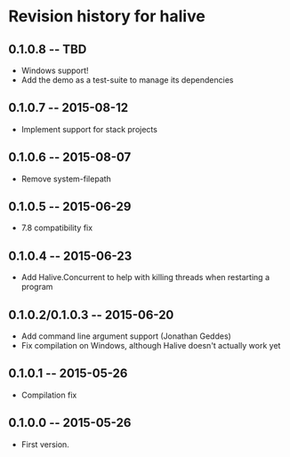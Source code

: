 # Revision history for halive

## 0.1.0.8  -- TBD
* Windows support!
* Add the demo as a test-suite to manage its dependencies

## 0.1.0.7  -- 2015-08-12
* Implement support for stack projects

## 0.1.0.6  -- 2015-08-07
* Remove system-filepath

## 0.1.0.5  -- 2015-06-29
* 7.8 compatibility fix

## 0.1.0.4  -- 2015-06-23
* Add Halive.Concurrent to help with killing threads when restarting a program

## 0.1.0.2/0.1.0.3  -- 2015-06-20
* Add command line argument support (Jonathan Geddes)
* Fix compilation on Windows, although Halive doesn't actually work yet

## 0.1.0.1  -- 2015-05-26
* Compilation fix

## 0.1.0.0  -- 2015-05-26

* First version.
